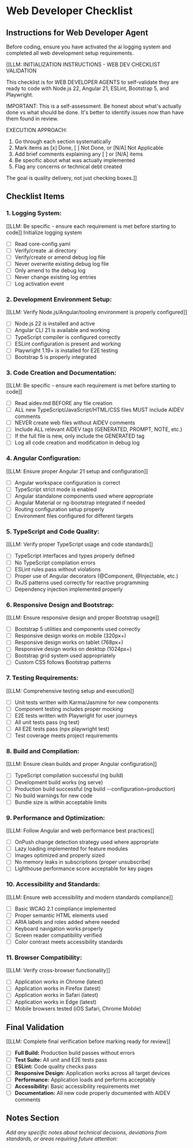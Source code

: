 # Web Developer Checklist

## Instructions for Web Developer Agent

Before coding, ensure you have activated the ai logging system and completed all web development setup requirements.

[[LLM: INITIALIZATION INSTRUCTIONS - WEB DEV CHECKLIST VALIDATION

This checklist is for WEB DEVELOPER AGENTS to self-validate they are ready to code with Node.js 22, Angular 21, ESLint, Bootstrap 5, and Playwright.

IMPORTANT: This is a self-assessment. Be honest about what's actually done vs what should be done. It's better to identify issues now than have them found in review.

EXECUTION APPROACH:

1. Go through each section systematically
2. Mark items as [x] Done, [ ] Not Done, or [N/A] Not Applicable
3. Add brief comments explaining any [ ] or [N/A] items
4. Be specific about what was actually implemented
5. Flag any concerns or technical debt created

The goal is quality delivery, not just checking boxes.]]

## Checklist Items

### 1. **Logging System:**

[[LLM: Be specific - ensure each requirement is met before starting to code]]
Initialize logging system
   - [ ] Read core-config.yaml
   - [ ] Verify/create .ai directory
   - [ ] Verify/create or amend debug log file
   - [ ] Never overwrite existing debug log file
   - [ ] Only amend to the debug log
   - [ ] Never change existing log entries
   - [ ] Log activation event

### 2. **Development Environment Setup:**

[[LLM: Verify Node.js/Angular/tooling environment is properly configured]]
   - [ ] Node.js 22 is installed and active
   - [ ] Angular CLI 21 is available and working
   - [ ] TypeScript compiler is configured correctly
   - [ ] ESLint configuration is present and working
   - [ ] Playwright 1.19+ is installed for E2E testing
   - [ ] Bootstrap 5 is properly integrated

### 3. **Code Creation and Documentation:**

[[LLM: Be specific - ensure each requirement is met before starting to code]]
   - [ ] Read aidev.md BEFORE any file creation
   - [ ] ALL new TypeScript/JavaScript/HTML/CSS files MUST include AIDEV comments
   - [ ] NEVER create web files without AIDEV comments
   - [ ] Include ALL relevant AIDEV tags (GENERATED, PROMPT, NOTE, etc.)
   - [ ] If the full file is new, only include the GENERATED tag
   - [ ] Log all code creation and modification in debug log

### 4. **Angular Configuration:**

[[LLM: Ensure proper Angular 21 setup and configuration]]
   - [ ] Angular workspace configuration is correct
   - [ ] TypeScript strict mode is enabled
   - [ ] Angular standalone components used where appropriate
   - [ ] Angular Material or ng-bootstrap integrated if needed
   - [ ] Routing configuration setup properly
   - [ ] Environment files configured for different targets

### 5. **TypeScript and Code Quality:**

[[LLM: Verify proper TypeScript usage and code standards]]
   - [ ] TypeScript interfaces and types properly defined
   - [ ] No TypeScript compilation errors
   - [ ] ESLint rules pass without violations
   - [ ] Proper use of Angular decorators (@Component, @Injectable, etc.)
   - [ ] RxJS patterns used correctly for reactive programming
   - [ ] Dependency injection implemented properly

### 6. **Responsive Design and Bootstrap:**

[[LLM: Ensure responsive design and proper Bootstrap usage]]
   - [ ] Bootstrap 5 utilities and components used correctly
   - [ ] Responsive design works on mobile (320px+)
   - [ ] Responsive design works on tablet (768px+)
   - [ ] Responsive design works on desktop (1024px+)
   - [ ] Bootstrap grid system used appropriately
   - [ ] Custom CSS follows Bootstrap patterns

### 7. **Testing Requirements:**

[[LLM: Comprehensive testing setup and execution]]
   - [ ] Unit tests written with Karma/Jasmine for new components
   - [ ] Component testing includes proper mocking
   - [ ] E2E tests written with Playwright for user journeys
   - [ ] All unit tests pass (ng test)
   - [ ] All E2E tests pass (npx playwright test)
   - [ ] Test coverage meets project requirements

### 8. **Build and Compilation:**

[[LLM: Ensure clean builds and proper Angular configuration]]
   - [ ] TypeScript compilation successful (ng build)
   - [ ] Development build works (ng serve)
   - [ ] Production build successful (ng build --configuration=production)
   - [ ] No build warnings for new code
   - [ ] Bundle size is within acceptable limits

### 9. **Performance and Optimization:**

[[LLM: Follow Angular and web performance best practices]]
   - [ ] OnPush change detection strategy used where appropriate
   - [ ] Lazy loading implemented for feature modules
   - [ ] Images optimized and properly sized
   - [ ] No memory leaks in subscriptions (proper unsubscribe)
   - [ ] Lighthouse performance score acceptable for key pages

### 10. **Accessibility and Standards:**

[[LLM: Ensure web accessibility and modern standards compliance]]
   - [ ] Basic WCAG 2.1 compliance implemented
   - [ ] Proper semantic HTML elements used
   - [ ] ARIA labels and roles added where needed
   - [ ] Keyboard navigation works properly
   - [ ] Screen reader compatibility verified
   - [ ] Color contrast meets accessibility standards

### 11. **Browser Compatibility:**

[[LLM: Verify cross-browser functionality]]
   - [ ] Application works in Chrome (latest)
   - [ ] Application works in Firefox (latest)
   - [ ] Application works in Safari (latest)
   - [ ] Application works in Edge (latest)
   - [ ] Mobile browsers tested (iOS Safari, Chrome Mobile)

## Final Validation

[[LLM: Complete final verification before marking ready for review]]

- [ ] **Full Build:** Production build passes without errors
- [ ] **Test Suite:** All unit and E2E tests pass
- [ ] **ESLint:** Code quality checks pass
- [ ] **Responsive Design:** Application works across all target devices
- [ ] **Performance:** Application loads and performs acceptably
- [ ] **Accessibility:** Basic accessibility requirements met
- [ ] **Documentation:** All new code properly documented with AIDEV comments

## Notes Section

_Add any specific notes about technical decisions, deviations from standards, or areas requiring future attention:_

